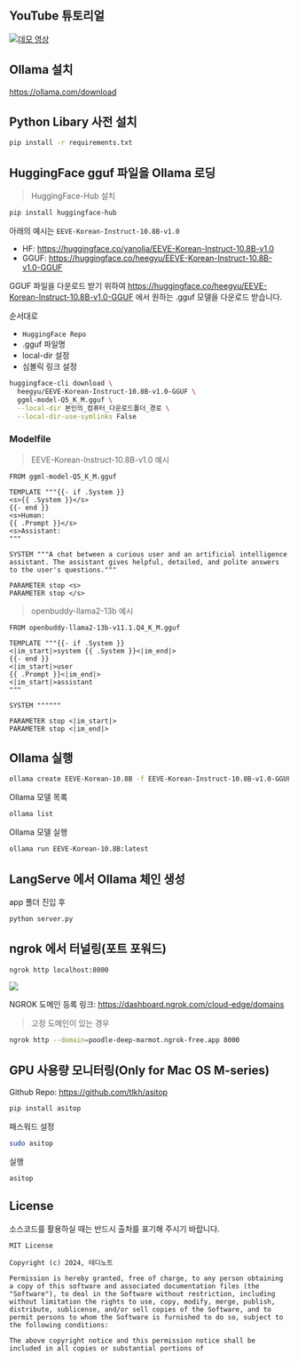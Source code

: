 
## YouTube 튜토리얼

[![데모 영상](https://img.youtube.com/vi/VkcaigvTrug/0.jpg)](https://youtu.be/VkcaigvTrug)

## Ollama 설치
https://ollama.com/download

## 

## Python Libary 사전 설치
```bash
pip install -r requirements.txt
```

## HuggingFace gguf 파일을 Ollama 로딩

> HuggingFace-Hub 설치
```bash
pip install huggingface-hub
```

아래의 예시는 `EEVE-Korean-Instruct-10.8B-v1.0`
- HF: https://huggingface.co/yanolja/EEVE-Korean-Instruct-10.8B-v1.0
- GGUF: https://huggingface.co/heegyu/EEVE-Korean-Instruct-10.8B-v1.0-GGUF

GGUF 파일을 다운로드 받기 위하여 https://huggingface.co/heegyu/EEVE-Korean-Instruct-10.8B-v1.0-GGUF 에서 원하는 .gguf 모델을 다운로드 받습니다.

순서대로
- `HuggingFace Repo`
- .gguf 파일명
- local-dir 설정
- 심볼릭 링크 설정
  
```bash
huggingface-cli download \
  heegyu/EEVE-Korean-Instruct-10.8B-v1.0-GGUF \
  ggml-model-Q5_K_M.gguf \
  --local-dir 본인의_컴퓨터_다운로드폴더_경로 \
  --local-dir-use-symlinks False
```

### Modelfile

> EEVE-Korean-Instruct-10.8B-v1.0 예시
```
FROM ggml-model-Q5_K_M.gguf

TEMPLATE """{{- if .System }}
<s>{{ .System }}</s>
{{- end }}
<s>Human:
{{ .Prompt }}</s>
<s>Assistant:
"""

SYSTEM """A chat between a curious user and an artificial intelligence assistant. The assistant gives helpful, detailed, and polite answers to the user's questions."""

PARAMETER stop <s>
PARAMETER stop </s>
```

> openbuddy-llama2-13b 예시
```
FROM openbuddy-llama2-13b-v11.1.Q4_K_M.gguf

TEMPLATE """{{- if .System }}
<|im_start|>system {{ .System }}<|im_end|>
{{- end }}
<|im_start|>user
{{ .Prompt }}<|im_end|>
<|im_start|>assistant
"""

SYSTEM """"""

PARAMETER stop <|im_start|>
PARAMETER stop <|im_end|>
```

## Ollama 실행

```bash
ollama create EEVE-Korean-10.8B -f EEVE-Korean-Instruct-10.8B-v1.0-GGUF/Modelfile
```

Ollama 모델 목록

```bash
ollama list
```

Ollama 모델 실행

```bash
ollama run EEVE-Korean-10.8B:latest
```

## LangServe 에서 Ollama 체인 생성

app 폴더 진입 후

```bash
python server.py
```

## ngrok 에서 터널링(포트 포워드)

```bash
ngrok http localhost:8000
```
![](./images/capture-20240411-035817.png)

NGROK 도메인 등록 링크: https://dashboard.ngrok.com/cloud-edge/domains

> 고정 도메인이 있는 경우
```bash
ngrok http --domain=poodle-deep-marmot.ngrok-free.app 8000
```

## GPU 사용량 모니터링(Only for Mac OS M-series)

Github Repo: https://github.com/tlkh/asitop

```bash
pip install asitop
```

패스워드 설정
```bash
sudo asitop
```
실행
```bash
asitop
```

## License

소스코드를 활용하실 때는 반드시 출처를 표기해 주시기 바랍니다.

```
MIT License

Copyright (c) 2024, 테디노트

Permission is hereby granted, free of charge, to any person obtaining a copy of this software and associated documentation files (the "Software"), to deal in the Software without restriction, including without limitation the rights to use, copy, modify, merge, publish, distribute, sublicense, and/or sell copies of the Software, and to permit persons to whom the Software is furnished to do so, subject to the following conditions:

The above copyright notice and this permission notice shall be included in all copies or substantial portions of
